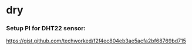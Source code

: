 # dry

### Setup PI for DHT22 sensor:
https://gist.github.com/techworked/f2f4ec804eb3ae5acfa2bf68769bd715
